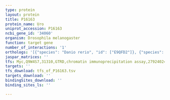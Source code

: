 ```yaml
---
type: protein
layout: protein
title: P16163
protein_name: Uro
uniprot_accession: P16163
ncbi_gene_id: '34060'
organism: Drosophila melanogaster
function: target gene
number_of_interactions: '1'
orthologs: '[{"species": "Danio rerio", "id": ["E9QFD2"]}, {"species": "Mus musculus", "id": ["<a href=\"/protein/p25688\">P25688</a>"]}, {"species": "Rattus norvegicus", "id": ["<a href=\"/protein/p09118\">P09118</a>"]}]'
jaspar_matrices: ''
tfs: Myc,Q9W4S7,31310,GTRD,chromatin immunoprecipitation assay,27924024%5Buid%5D,No
targets: ''
tfs_download: tfs_of_P16163.tsv
targets_download: ''
bindingSites_download: ''
binding_sites_ls: ''

---
```

